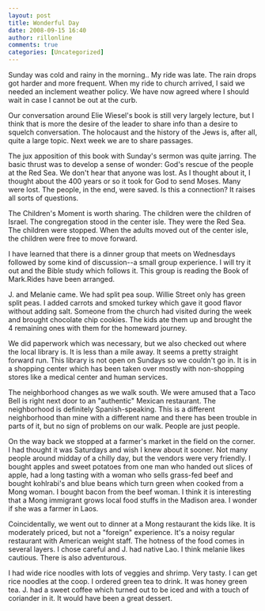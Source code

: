 ```yaml
---
layout: post
title: Wonderful Day
date: 2008-09-15 16:40
author: rillonline
comments: true
categories: [Uncategorized]
---
```

Sunday was cold and rainy in the morning.. My ride was late. The rain drops got harder and more frequent. When my ride to church arrived, I said we needed an inclement weather policy. We have now agreed where I should wait in case I cannot be out at the curb.

Our conversation around Elie Wiesel's book is still very largely lecture, but I think that is more the desire of the leader to share info than a desire to squelch conversation. The holocaust and the history of the Jews is, after all, quite a large topic. Next week we are to share passages.

The jux apposition of this book with Sunday's sermon was quite jarring. The basic thrust was to develop a sense of wonder: God's rescue of the people at the Red Sea. We don't hear that anyone was lost. As I thought about it, I thought about the 400 years or so it took for God to send Moses. Many were lost. The people, in the end, were saved. Is this a connection? It raises all sorts of questions.

The Children's Moment is worth sharing. The children were the&nbsp;children of Israel. The congregation stood in the center isle. They were the Red Sea. The children were stopped. When the adults moved out of the center isle, the children were free to move forward.&nbsp;

I have learned that there is a dinner group that meets on Wednesdays followed by some kind of discussion--a small group experience. I will try it out and the Bible study which follows it. This group is reading the Book of Mark.Rides have been arranged.

J. and Melanie came. We had split pea soup. Willie Street only has green split peas. I added carrots and smoked turkey which gave it good flavor without adding salt. Someone from the church had visited during the week and brought chocolate chip cookies. The kids ate them up and brought the 4 remaining ones with them for the homeward journey.

We did paperwork which was necessary, but we also checked out where the local library is. It is less than a mile away. It seems a pretty straight forward run. This library is not open on Sundays so we couldn't go in. It is in a shopping center which has been taken over mostly with non-shopping stores like a medical center and human services. 

The neighborhood changes as we walk south. We were amused that a Taco Bell is right next door to an "authentic" Mexican restaurant. The neighborhood is definitely Spanish-speaking. This is a different neighborhood than mine with a different name and there has been trouble in parts of it, but no sign of problems on our walk. People are just people.

On the way back we stopped at a farmer's market in the field on the corner. I had thought it was Saturdays and wish I knew about it sooner. Not many people around midday of a chilly day, but the vendors were very friendly. I bought apples and&nbsp;sweet potatoes from one man who handed out slices of apple, had a long tasting with a woman who sells grass-fed beef and bought kohlrabi's and blue beans which turn green when cooked from a Mong woman. I bought bacon from the beef woman. I think it is interesting that a Mong immigrant grows local food stuffs in the Madison area. I wonder if she was a farmer in Laos.

Coincidentally, we went out to dinner at a Mong restaurant the kids like. It is moderately priced, but not a "foreign" experience. It's a noisy regular restaurant with American weight staff. The hotness of the food comes in several layers. I chose careful and J. had native Lao. I think melanie likes cautious. There is also adventurous. 

I had wide rice noodles with lots of veggies and shrimp. Very tasty. I can get rice noodles at the coop. I ordered green tea&nbsp;to drink. It was honey green tea. J. had a sweet coffee which turned out&nbsp;to be iced and with a touch of coriander in it. It would have been a great dessert. &nbsp;&nbsp;
